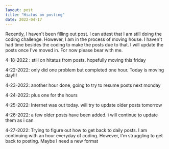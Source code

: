 ```yaml
---
layout: post
title: "Hiatus on posting"
date: 2022-04-17
---
```


Recently, I haven't been filling out post. I can attest that I am still doing the coding challenge. However, I am in the process of moving house. I haven't had time besides the coding to make the posts due to that. I will update the posts once I've moved in. For now please bear with me.

4-18-2022 : still on hitatus from posts. hopefully moving this friday

4-22-2022: only did one problem but completed one hour. Today is moving day!!! 

4-23-2022: another hour done, going to try to resume posts next monday

4-24-2022: plus one for the hours

4-25-2022: Internet was out today. will try to update older posts tomorrow

4-26-2022: a few older posts have been added. i will continue to update them as i can

4-27-2022: Trying to figure out how to get back to daily posts. I am continuing with an hour everyday of coding. However, I'm struggling to get back to posting. Maybe I need a new format
